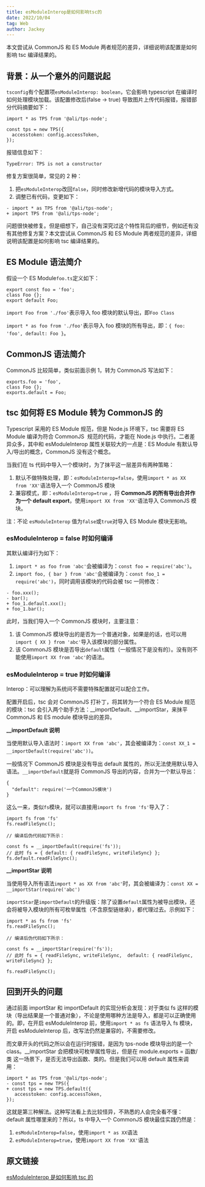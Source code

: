```yaml
---
title: esModuleInterop是如何影响tsc的
date: 2022/10/04
tag: Web
author: Jackey
---
```


本文尝试从 CommonJS 和 ES Module 两者规范的差异，详细说明该配置是如何影响 tsc 编译结果的。

## 背景：从一个意外的问题说起

`tsconfig`有个配置项`esModuleInterop: boolean`，它会影响 typescript 在编译时如何处理模块加载。该配置修改后(false -> true) 导致图片上传代码报错，报错部分代码摘要如下：

```tsx
import * as TPS from '@ali/tps-node';

const tps = new TPS({
  accesstoken: config.accessToken,
});
```

报错信息如下：

```tsx
TypeError: TPS is not a constructor
```

修复方案很简单，常见的 2 种：

1. 把`esModuleInterop`改回`false`，同时修改新增代码的模块导入方式。
2. 调整已有代码，变更如下：

```
- import * as TPS from '@ali/tps-node';
+ import TPS from '@ali/tps-node';
```

问题很快被修复。但是细想下，自己没有深究过这个特性背后的细节，例如还有没有其他修复方案？本文尝试从 CommonJS 和 ES Module 两者规范的差异，详细说明该配置是如何影响 tsc 编译结果的。

## ES Module 语法简介

假设一个 ES Module`foo.ts`定义如下：

```tsx
export const foo = 'foo';
class Foo {};
export default Foo;
```

`import Foo from './foo'`表示导入 foo 模块的默认导出，即`Foo Class`

`import * as foo from './foo'`表示导入 foo 模块的所有导出，即：`{ foo: 'foo', default: Foo }`。

## ****CommonJS 语法简介****

CommonJS 比较简单，类似前面示例 1，转为 CommonJS 写法如下：

```tsx
exports.foo = 'foo',
class Foo {};
exports.default = Foo;
```

## tsc 如何将 ES Module 转为 CommonJS 的

Typescript 采用的 ES Module 规范，但是 Node.js 环境下，tsc 需要将 ES Module 编译为符合 CommonJS  规范的代码，才能在 Node.js 中执行。二者差异众多，其中和 esModuleInterop 属性关联较大的一点是：ES Module 有默认导入/导出的概念，CommonJS 没有这个概念。

当我们在 ts 代码中导入一个模块时，为了抹平这一层差异有两种策略：

1. 默认不做特殊处理，即：`esModuleInterop=false`，使用`import * as XX from 'XX'`语法导入一个 CommonJS 模块
2. 兼容模式，即：`esModuleInterop=true` ，将 **CommonJS 的所有导出合并作为一个 default export**，使用`import XX from 'XX'`语法导入 CommonJS 模块。

注：不论 `esModuleInterop` 值为`false`或`true`对导入 ES Module 模块无影响。

### ****esModuleInterop = false 时如何编译****

其默认编译行为如下：

1. `import * as foo from 'abc'`会被编译为：`const foo = require('abc')`。
2. `import foo, { bar } from 'abc'`会被编译为：`const foo_1 = require('abc')`，同时调用该模块的代码会被 tsc 一同修改：

```tsx
- foo.xxx();
- bar();
+ foo_1.default.xxx();
+ foo_1.bar();
```

此时，当我们导入一个 CommonJS 模块时，主要注意：

1. 该 CommonJS 模块导出的是否为一个普通对象，如果是的话，也可以用`import { XX } from 'abc'`导入该模块的部分属性。
2. 该 CommonJS 模块是否导出`default`属性（一般情况下是没有的）。没有则不能使用`import XX from 'abc'`的语法。

### ****esModuleInterop = true 时如何编译****

Interop：可以理解为系统间不需要特殊配置就可以配合工作。

配置开启后，tsc 会对 CommonJS 打补丁，将其转为一个符合 ES Module 规范的模块：tsc 会引入两个助手方法：__importDefault、__importStar，来抹平 CommonJS 和 ES module 模块导出的差异。

**__importDefault 说明**

当使用默认导入语法时：`import XX from 'abc'`，其会被编译为：`const XX_1 = __importDefault(require('abc'))`。

一般情况下 CommonJS 模块是没有导出 default 属性的，所以无法使用默认导入语法。`__importDefault`就是将 CommonJS 导出的内容，合并为一个默认导出：

```tsx
{ 
  "default": require('一个CommonJS模块')
}
```

这么一来，类似`fs`模块，就可以直接用`import fs from 'fs'`导入了：

```tsx
import fs from 'fs'
fs.readFileSync();

// 编译后伪代码如下所示：

const fs = __importDefault(require('fs')); 
// 此时 fs = { default: { readFileSync, writeFileSync} };
fs.default.readFileSync();
```

**__importStar 说明**

当使用导入所有语法`import * as XX from 'abc'`时，其会被编译为：`const XX = __importStar(require('abc')`

`importStar`是`importDefault`的升级版：除了设置`default`属性为被导出模块，还会将被导入模块的所有可枚举属性（不含原型链继承），都代理过去。示例如下：

```tsx
import * as fs from 'fs'
fs.readFileSync();

// 编译后伪代码如下所示：

const fs = __importStar(require('fs')); 
// 此时 fs = { readFileSync, writeFileSync,  default: { readFileSync, writeFileSync} };

fs.readFileSync();
```

## 回到开头的问题

通过前面 importStar 和 importDefault 的实现分析会发现：对于类似 fs 这样的模块（导出结果是一个普通对象），不论是使用哪种方法是导入，都是可以正确使用的。即，在开启 esModuleInterop 前，使用`import * as fs` 语法导入 fs 模块，开启 esModuleInterop 后，改写法仍然是兼容的，不需要修改。

而文章开头的代码之所以会在运行时报错，是因为 tps-node 模块导出的是一个 class。__importStar 会把模块可枚举属性导出，但是在 module.exports = 函数/类 这一场景下，是否无法导出函数、类的。但是我们可以用 default 属性来调用：

```tsx
import * as TPS from '@ali/tps-node';
- const tps = new TPS({
+ const tps = new TPS.default({
   accesstoken: config.accessToken,
});
```

这就是第三种解法。这种写法看上去比较怪异，不熟悉的人会完全看不懂：default 属性哪里来的？所以，ts 中导入一个 CommonJS 模块最佳实践仍然是：

1. `esModuleInterop=false`，使用`import * as XX`语法
2. `esModuleInterop=true`，使用`import XX from 'XX'`语法

## 原文链接

[esModuleInterop 是如何影响 tsc 的](https://mp.weixin.qq.com/s/37DtrXeRioq-xSKayIJbCg)